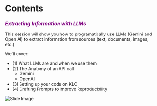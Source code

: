 # Contents
### *<span style="color:purple"><em>Extracting Information with LLMs</em></span>*

This session will show you how to programatically use LLMs (Gemini and Open AI) to extract information from sources (text, documents, images, etc.)

We'll cover:

- (1) What LLMs are and when we use them
- (2) The Anatomy of an API call
  - Gemini
  - OpenAI
- (3) Setting up your code on KLC
- (4) Crafting Prompts to improve Reproducibility


![Slide Image](images/roadmap.png)

